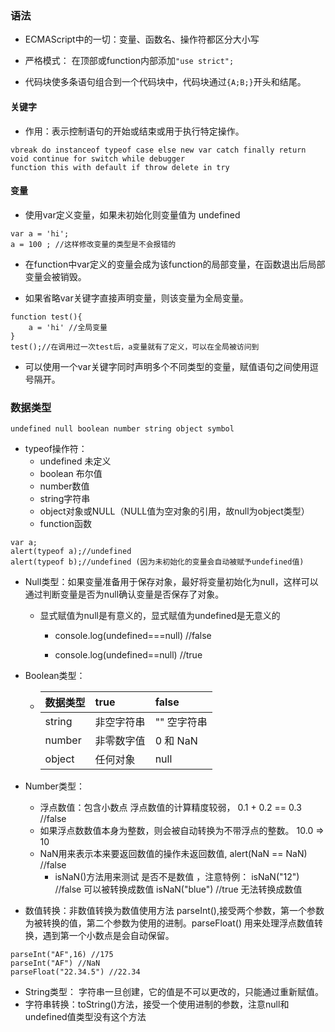 ### 语法

* ECMAScript中的一切：变量、函数名、操作符都区分大小写

* 严格模式：  在顶部或function内部添加`"use strict";`

* 代码块使多条语句组合到一个代码块中，代码块通过`{A;B;}`开头和结尾。

#### 关键字

* 作用：表示控制语句的开始或结束或用于执行特定操作。

```
vbreak do instanceof typeof case else new var catch finally return void continue for switch while debugger
function this with default if throw delete in try
```

#### 变量

* 使用var定义变量，如果未初始化则变量值为 undefined

```
var a = 'hi';
a = 100 ; //这样修改变量的类型是不会报错的
```

* 在function中var定义的变量会成为该function的局部变量，在函数退出后局部变量会被销毁。

* 如果省略var关键字直接声明变量，则该变量为全局变量。

```
function test(){
    a = 'hi' //全局变量
}
test();//在调用过一次test后，a变量就有了定义，可以在全局被访问到
```

* 可以使用一个var关键字同时声明多个不同类型的变量，赋值语句之间使用逗号隔开。

### 数据类型

```
undefined null boolean number string object symbol
```

* typeof操作符：
  * undefined 未定义
  * boolean 布尔值
  * number数值
  * string字符串
  * object对象或NULL（NULL值为空对象的引用，故null为object类型）
  * function函数

```
var a;
alert(typeof a);//undefined
alert(typeof b);//undefined (因为未初始化的变量会自动被赋予undefined值)
```

* Null类型：如果变量准备用于保存对象，最好将变量初始化为null，这样可以通过判断变量是否为null确认变量是否保存了对象。

  * 显式赋值为null是有意义的，显式赋值为undefined是无意义的

    * console.log\(undefined===null\) //false

    * console.log\(undefined==null\) //true

* Boolean类型：
  * | 数据类型 | true | false |
    | :--- | :--- | :--- |
    | string | 非空字符串 | ""  空字符串 |
    | number | 非零数字值 | 0 和 NaN |
    | object | 任何对象 | null |

* Number类型：
  * 浮点数值：包含小数点   浮点数值的计算精度较弱， 0.1 + 0.2  == 0.3 //false
  * 如果浮点数数值本身为整数，则会被自动转换为不带浮点的整数。   10.0   =&gt;   10
  * NaN用来表示本来要返回数值的操作未返回数值, alert\(NaN == NaN\) //false
    * isNaN\(\)方法用来测试 是否不是数值 ，注意特例： isNaN\("12"\) //false 可以被转换成数值   isNaN\("blue"\) //true 无法转换成数值
* 数值转换：非数值转换为数值使用方法 parseInt\(\),接受两个参数，第一个参数为被转换的值，第二个参数为使用的进制。parseFloat\(\) 用来处理浮点数值转换，遇到第一个小数点是会自动保留。

```
parseInt("AF",16) //175
parseInt("AF") //NaN
parseFloat("22.34.5") //22.34
```

* String类型： 字符串一旦创建，它的值是不可以更改的，只能通过重新赋值。
* 字符串转换：toString\(\)方法，接受一个使用进制的参数，注意null和undefined值类型没有这个方法



